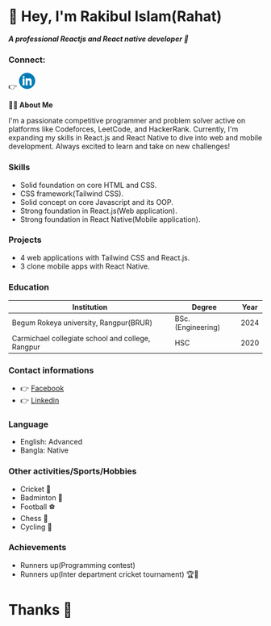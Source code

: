 # 👋 Hey, I'm Rakibul Islam(Rahat)
**_A professional Reactjs and React native developer 📲_** 
### Connect: 
👉 [![Linekdin](image.png)](https://www.linkedin.com/in/Rakibul-islam94)



**👨‍🏫 About Me**

I'm a passionate competitive programmer and problem solver active on platforms like Codeforces, LeetCode, and HackerRank. Currently, I'm expanding my skills in React.js and React Native to dive into web and mobile development. Always excited to learn and take on new challenges!

### Skills
- Solid foundation on core HTML and CSS.
- CSS framework(Tailwind CSS).
- Solid concept on core Javascript and its OOP.
- Strong foundation in React.js(Web application).
- Strong foundation in React Native(Mobile application).

### Projects
- 4 web applications with Tailwind CSS and React.js.
- 3 clone mobile apps with React Native.
### Education
| Institution | Degree | Year |
|-------------|---------|------|
| Begum Rokeya university, Rangpur(BRUR) | BSc.(Engineering) | 2024 |
| Carmichael collegiate school and college, Rangpur | HSC | 2020 |

### Contact informations

- 👉 [Facebook](https://www.facebook.com/profile.php?id=100079727335102)
- 👉 [Linkedin](https://www.linkedin.com/in/Rakibul-islam94)

### Language 
- English: Advanced
- Bangla: Native

### Other activities/Sports/Hobbies 
- Cricket 🏏
- Badminton 🏸
- Football ⚽
- Chess 🧩
- Cycling 🚴

### Achievements
- Runners up(Programming contest)
- Runners up(Inter department cricket tournament) 🏆🏅

#      Thanks 🤝
